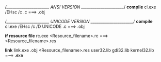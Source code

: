 
/*______________________ ANSI VERSION ______________________*/
  **compile**
cl.exe /EHsc /c <filename>.c    ===> <filename>.obj

/*______________________ UNICODE VERSION ______________________*/
  **compile**
cl.exe /EHsc /c /D UNICODE <filename>.c    ===> <filename>.obj


 **if resource file**
rc.exe <Resource_filename>.rc	===> <Resource_filename>.res


 **link**
link.exe <filename>.obj <Resource_filename>.res user32.lib gdi32.lib kernel32.lib   ===> <filename>.exe
